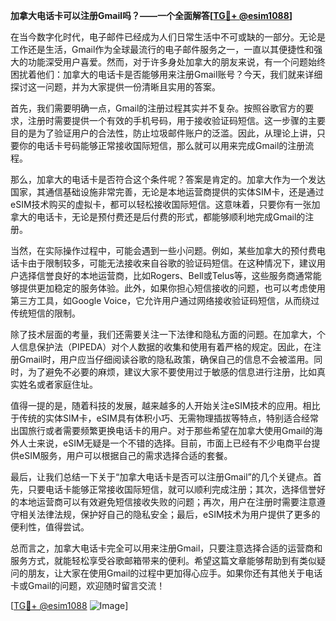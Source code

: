 **加拿大电话卡可以注册Gmail吗？——一个全面解答[[TG💪+ @esim1088](https://t.me/s/esim1088)]**

在当今数字化时代，电子邮件已经成为人们日常生活中不可或缺的一部分。无论是工作还是生活，Gmail作为全球最流行的电子邮件服务之一，一直以其便捷性和强大的功能深受用户喜爱。然而，对于许多身处加拿大的朋友来说，有一个问题始终困扰着他们：加拿大的电话卡是否能够用来注册Gmail账号？今天，我们就来详细探讨这一问题，并为大家提供一份清晰且实用的答案。

首先，我们需要明确一点，Gmail的注册过程其实并不复杂。按照谷歌官方的要求，注册时需要提供一个有效的手机号码，用于接收验证码短信。这一步骤的主要目的是为了验证用户的合法性，防止垃圾邮件账户的泛滥。因此，从理论上讲，只要你的电话卡号码能够正常接收国际短信，那么就可以用来完成Gmail的注册流程。

那么，加拿大的电话卡是否符合这个条件呢？答案是肯定的。加拿大作为一个发达国家，其通信基础设施非常完善，无论是本地运营商提供的实体SIM卡，还是通过eSIM技术购买的虚拟卡，都可以轻松接收国际短信。这意味着，只要你有一张加拿大的电话卡，无论是预付费还是后付费的形式，都能够顺利地完成Gmail的注册。

当然，在实际操作过程中，可能会遇到一些小问题。例如，某些加拿大的预付费电话卡由于限制较多，可能无法接收来自谷歌的验证码短信。在这种情况下，建议用户选择信誉良好的本地运营商，比如Rogers、Bell或Telus等，这些服务商通常能够提供更加稳定的服务体验。此外，如果你担心短信接收的问题，也可以考虑使用第三方工具，如Google Voice，它允许用户通过网络接收验证码短信，从而绕过传统短信的限制。

除了技术层面的考量，我们还需要关注一下法律和隐私方面的问题。在加拿大，个人信息保护法（PIPEDA）对个人数据的收集和使用有着严格的规定。因此，在注册Gmail时，用户应当仔细阅读谷歌的隐私政策，确保自己的信息不会被滥用。同时，为了避免不必要的麻烦，建议大家不要使用过于敏感的信息进行注册，比如真实姓名或者家庭住址。

值得一提的是，随着科技的发展，越来越多的人开始关注eSIM技术的应用。相比于传统的实体SIM卡，eSIM具有体积小巧、无需物理插拔等特点，特别适合经常出国旅行或者需要频繁更换电话卡的用户。对于那些希望在加拿大使用Gmail的海外人士来说，eSIM无疑是一个不错的选择。目前，市面上已经有不少电商平台提供eSIM服务，用户可以根据自己的需求选择合适的套餐。

最后，让我们总结一下关于“加拿大电话卡是否可以注册Gmail”的几个关键点。首先，只要电话卡能够正常接收国际短信，就可以顺利完成注册；其次，选择信誉好的本地运营商可以有效避免短信接收失败的问题；再次，用户在注册时需要注意遵守相关法律法规，保护好自己的隐私安全；最后，eSIM技术为用户提供了更多的便利性，值得尝试。

总而言之，加拿大电话卡完全可以用来注册Gmail，只要注意选择合适的运营商和服务方式，就能轻松享受谷歌邮箱带来的便利。希望这篇文章能够帮助到有类似疑问的朋友，让大家在使用Gmail的过程中更加得心应手。如果你还有其他关于电话卡或Gmail的问题，欢迎随时留言交流！

[[TG💪+ @esim1088](https://t.me/s/esim1088) ![Image](https://i.postimg.cc/4NQfJmqS/Snipaste-2025-05-13-00-14-12.png)]